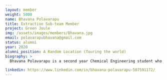 ```yaml
---
layout: member
weight: 5000
name: Bhavana Polavarapu
title: Extraction Sub-team Member
project: Green Joule
img: /assets/images/members/Bhavana.jpg
email: polavarapubhavana@gmail.com
status: alumni
year: 2020
alumni_position: A Random Location (Touring the world)
biography: >
  Bhavana Polavarapu is a second year Chemical Engineering student who is passionate about and dedicated to the field of renewable energies. As Bhavana comes from countries where energy sustainability and cost efficiency are more important than ever, she is looking forward to expanding her knowledge while working with micro-algae and studying its feasibility. She has extensive experience in researching about the topic and hopes to contribute to her best efforts and learn with an ambition. 

linkedin: https://www.linkedin.com/in/bhavana-polavarapu-507591172/
---
```


